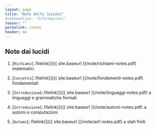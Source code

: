 ```yaml
---
layout: page
title: "Note delle lezioni"
#subheadline: "Informazioni"
teaser: ""
permalink: /note/
header: no
---
```


## Note dai lucidi

<!--1. [`Introduzione`{:.filelink}]({{ site.baseurl }}/note/intro-notes.pdf) al corso-->

1. [`Richiami`{:.filelink}]({{ site.baseurl }}/note/richiami-notes.pdf) matematici

1. [`Concetti`{:.filelink}]({{ site.baseurl }}/note/fondamenti-notes.pdf) fondamentali

1. [`Introduzione`{:.filelink}]({{ site.baseurl }}/note/linguaggi-notes.pdf) a linguaggi e grammatiche formali

1. [`Introduzione`{:.filelink}]({{ site.baseurl }}/note/automi-notes.pdf) a automi e computazioni

1. [`Automi`{:.filelink}]({{ site.baseurl }}/note/asf-notes.pdf) a stati finiti

<!--1. [`Equivalenza`{:.filelink}]({{ site.baseurl }}/note/lingreg1-notes.pdf) ASF, GR, ER

1. Alcune [`proprietà`{:.filelink}]({{ site.baseurl }}/note/lingreg2-notes.pdf) dei linguaggi regolari

1.  [`Pumping lemma`{:.filelink}]({{ site.baseurl }}/note/lingreg3-notes.pdf) e non regolarità

1. Grammatiche  [`context free`{:.filelink}]({{ site.baseurl }}/note/cf-notes.pdf), forme ridotte

1. [`Forme normali`{:.filelink}]({{ site.baseurl }}/note/cfnf-notes.pdf) per grammatiche CF

1. [`Pumping lemma`{:.filelink}]({{ site.baseurl }}/note/noncf-notes.pdf) e non contestualità

1. Proprietà dei [`linguaggi CF`{:.filelink}]({{ site.baseurl }}/note/lingcf-notes.pdf)

1. [`Automi a pila`{:.filelink}]({{ site.baseurl }}/note/pda-notes.pdf), relazioni con CFG

1. Introduzione alle [`macchine di Turing`{:.filelink}]({{ site.baseurl }}/note/tm-notes.pdf)

1. L'algoritmo di parsing [`Cocke-Younger-Kasami`{:.filelink}]({{ site.baseurl }}/note/cyk-notes.pdf)

1. Introduzione ai  [`compilatori`{:.filelink}]({{ site.baseurl }}/note/parsing_intro-notes.pdf)

1. Parsing [`top-down`{:.filelink}]({{ site.baseurl }}/note/parsing_topdown-notes.pdf)

1. Parsing [`bottom-up`{:.filelink}]({{ site.baseurl }}/note/parsing_bottomup-notes.pdf)-->